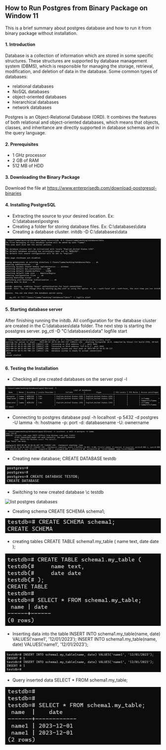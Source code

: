 ## How to Run Postgres from Binary Package on Window 11

This is a brief summary about postgres database and how to run it from binary package without installation.
#### 1. Introduction
Database is a collection of information which are stored in some specific structures. These structures are supported by database management system (DBMS), which is responsible for managing the storage, retrieval, modification, and deletion of data in the database.
Some common types of databases: 
* relational databases
* NoSQL databases
* object-oriented databases
* hierarchical databases
* network databases

Postgres is an Object-Relational Database (ORD). It combines the features of both relational and object-oriented databases, which means that objects, classes, and inheritance are directly supported in database schemas and in the query language.
#### 2. Prerequisites
* 1 GHz processor
* 2 GB of RAM
* 512 MB of HDD
#### 3. Downloading the Binary Package
Download the file at https://www.enterprisedb.com/download-postgresql-binaries
#### 4. Installing PostgreSQL
* Extracting the source to your desired location. Ex: C:\databases\postgres
* Creating a folder for storing database files. Ex: C:\databases\data
* Creating a database cluster.
  initdb -D C:\databases\data

![Init a database cluster](images/initdb.png)
#### 5. Starting database server
After finishing running the initdb. All configuration for the database cluster are created in the C:\databases\data folder. The next step is starting the posstgres server.
pg_ctl -D "C:\databases\data" logfile start

![Start postgres server](images/start_server.png)
#### 6. Testing the Installation
* Checking all pre created databases on the server
psql -l

![list postgres databases](images/list_databases.png)
* Connecting to postgres database
psql -h localhost -p 5432 -d postgres -U lamma
-h: hostname
-p: port
-d: databasename
-U: ownername

![list postgres databases](images/connected_postgres.png)
* Creating new database;
CREATE DATABASE testdb

![list postgres databases](images/created_database.png)
* Switching to new created database
\c testdb

![list postgres databases](images/switch_db.png)
* Creating schema
CREATE SCHEMA schema1;

![list postgres databases](images/created_schema.png)
* creating tables
CREATE TABLE schema1.my_table (
    name text,
    date date
);

![list postgres databases](images/created_table.png)
* Inserting data into the table
INSERT INTO schema1.my_table(name, date) VALUES('name1', '12/01/2023');
INSERT INTO schema1.my_table(name, date) VALUES('name1', '12/01/2023');

![list postgres databases](images/insert_value.png)
* Query inserted data
SELECT * FROM schema1.my_table;

![list postgres databases](images/select_values.png)

